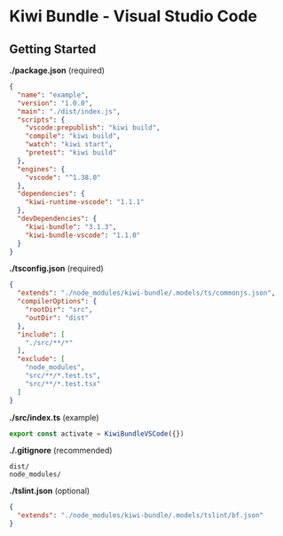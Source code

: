 # Kiwi Bundle - Visual Studio Code

## Getting Started
**./package.json** (required)
```json
{
  "name": "example",
  "version": "1.0.0",
  "main": "./dist/index.js",
  "scripts": {
    "vscode:prepublish": "kiwi build",
    "compile": "kiwi build",
    "watch": "kiwi start",
    "pretest": "kiwi build"
  },
  "engines": {
    "vscode": "^1.38.0"
  },
  "dependencies": {
    "kiwi-runtime-vscode": "1.1.1"
  },
  "devDependencies": {
    "kiwi-bundle": "3.1.3",
    "kiwi-bundle-vscode": "1.1.0"
  }
}
```

**./tsconfig.json** (required)
```json
{
  "extends": "./node_modules/kiwi-bundle/.models/ts/commonjs.json",
  "compilerOptions": {
    "rootDir": "src",
    "outDir": "dist"
  },
  "include": [
    "./src/**/*"
  ],
  "exclude": [
    "node_modules",
    "src/**/*.test.ts",
    "src/**/*.test.tsx"
  ]
}
```

**./src/index.ts** (example)
```typescript
export const activate = KiwiBundleVSCode({})
```

**./.gitignore** (recommended)
```
dist/
node_modules/
```

**./tslint.json** (optional)
```json
{
  "extends": "./node_modules/kiwi-bundle/.models/tslint/bf.json"
}
```
